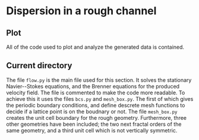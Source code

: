 
# Dispersion in a rough channel


## Plot
All of the code used to plot and analyze the generated data is contained. 

## Current directory

The file ```flow.py``` is the main file used for this section. It solves the stationary Navier--Stokes equations, and the Brenner equations for the produced velocity field. The file is commented to make the code more readable.
To achieve this it uses the files ```bcs.py``` and ```mesh_box.py```. The first of which gives the periodic boundary conditions, and define descrete mesh functions to decide if a lattice point is on the boudnary or not.
The file ```mesh_box.py``` creates the unit cell boundary for the rough geometry. Furthermore, three other geometries have been included; the two next fractal orders of the same geometry, and a third unit cell which is not vertically symmetric.
